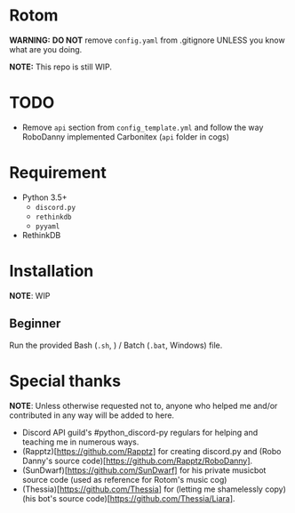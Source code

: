 # Rotom
**WARNING:** **DO NOT** remove `config.yaml` from .gitignore UNLESS you know what are you doing.

**NOTE:** This repo is still WIP.

# TODO
- Remove `api` section from `config_template.yml` and follow the way RoboDanny implemented Carbonitex (`api` folder in cogs)

# Requirement
- Python 3.5+
  - `discord.py`
  - `rethinkdb`
  - `pyyaml`
- RethinkDB

# Installation
**NOTE**: WIP
## Beginner
Run the provided Bash (`.sh`, ) / Batch (`.bat`, Windows) file.

# Special thanks
**NOTE**: Unless otherwise requested not to, anyone who helped me and/or contributed in any way will be added to here.
- Discord API guild's #python_discord-py regulars for helping and teaching me in numerous ways.
- (Rapptz)[https://github.com/Rapptz] for creating discord.py and (Robo Danny's source code)[https://github.com/Rapptz/RoboDanny].
- (SunDwarf)[https://github.com/SunDwarf] for his private musicbot source code (used as reference for Rotom's music cog)
- (Thessia)[https://github.com/Thessia] for (letting me shamelessly copy) (his bot's source code)[https://github.com/Thessia/Liara].